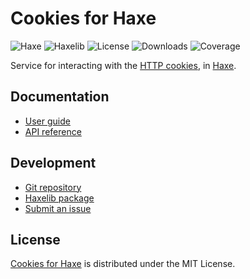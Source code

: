 # Cookies for Haxe
![Haxe](https://badgen.net/badge/haxe/%3E%3D4.3.0/green) ![Haxelib](https://badgen.net/haxelib/v/cookies) ![License](https://badgen.net/haxelib/license/cookies) ![Downloads](https://badgen.net/haxelib/d/cookies) ![Coverage](https://badgen.net/codecov/c/github/cedx/cookies.hx)

Service for interacting with the [HTTP cookies](https://developer.mozilla.org/docs/Web/HTTP/Cookies),
in [Haxe](https://haxe.org).

## Documentation
- [User guide](https://docs.belin.io/cookies.hx)
- [API reference](https://docs.belin.io/cookies.hx/api)

## Development
- [Git repository](https://github.com/cedx/cookies.hx)
- [Haxelib package](https://lib.haxe.org/p/cookies)
- [Submit an issue](https://github.com/cedx/cookies.hx/issues)

## License
[Cookies for Haxe](https://docs.belin.io/cookies.hx) is distributed under the MIT License.

